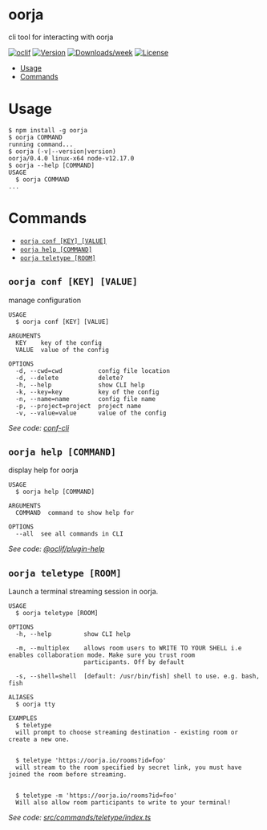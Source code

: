 oorja
=====

cli tool for interacting with oorja

[![oclif](https://img.shields.io/badge/cli-oclif-brightgreen.svg)](https://oclif.io)
[![Version](https://img.shields.io/npm/v/oorja.svg)](https://npmjs.org/package/oorja)
[![Downloads/week](https://img.shields.io/npm/dw/oorja.svg)](https://npmjs.org/package/oorja)
[![License](https://img.shields.io/npm/l/oorja.svg)](https://github.com/akshaykmr/oorja-cli/blob/master/package.json)

<!-- toc -->
* [Usage](#usage)
* [Commands](#commands)
<!-- tocstop -->
# Usage
<!-- usage -->
```sh-session
$ npm install -g oorja
$ oorja COMMAND
running command...
$ oorja (-v|--version|version)
oorja/0.4.0 linux-x64 node-v12.17.0
$ oorja --help [COMMAND]
USAGE
  $ oorja COMMAND
...
```
<!-- usagestop -->
# Commands
<!-- commands -->
* [`oorja conf [KEY] [VALUE]`](#oorja-conf-key-value)
* [`oorja help [COMMAND]`](#oorja-help-command)
* [`oorja teletype [ROOM]`](#oorja-teletype-room)

## `oorja conf [KEY] [VALUE]`

manage configuration

```
USAGE
  $ oorja conf [KEY] [VALUE]

ARGUMENTS
  KEY    key of the config
  VALUE  value of the config

OPTIONS
  -d, --cwd=cwd          config file location
  -d, --delete           delete?
  -h, --help             show CLI help
  -k, --key=key          key of the config
  -n, --name=name        config file name
  -p, --project=project  project name
  -v, --value=value      value of the config
```

_See code: [conf-cli](https://github.com/natzcam/conf-cli/blob/v0.1.9/src/commands/conf.ts)_

## `oorja help [COMMAND]`

display help for oorja

```
USAGE
  $ oorja help [COMMAND]

ARGUMENTS
  COMMAND  command to show help for

OPTIONS
  --all  see all commands in CLI
```

_See code: [@oclif/plugin-help](https://github.com/oclif/plugin-help/blob/v3.1.0/src/commands/help.ts)_

## `oorja teletype [ROOM]`

Launch a terminal streaming session in oorja.

```
USAGE
  $ oorja teletype [ROOM]

OPTIONS
  -h, --help         show CLI help

  -m, --multiplex    allows room users to WRITE TO YOUR SHELL i.e enables collaboration mode. Make sure you trust room
                     participants. Off by default

  -s, --shell=shell  [default: /usr/bin/fish] shell to use. e.g. bash, fish

ALIASES
  $ oorja tty

EXAMPLES
  $ teletype
  will prompt to choose streaming destination - existing room or create a new one.


  $ teletype 'https://oorja.io/rooms?id=foo'
  will stream to the room specified by secret link, you must have joined the room before streaming.


  $ teletype -m 'https://oorja.io/rooms?id=foo'
  Will also allow room participants to write to your terminal!
```

_See code: [src/commands/teletype/index.ts](https://github.com/akshaykmr/oorja-cli/blob/v0.4.0/src/commands/teletype/index.ts)_
<!-- commandsstop -->
